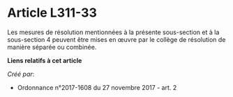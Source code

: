 # Article L311-33

Les mesures de résolution mentionnées à la présente sous-section et à la sous-section 4 peuvent être mises en œuvre par le
collège de résolution de manière séparée ou combinée.

**Liens relatifs à cet article**

_Créé par_:

  - Ordonnance n°2017-1608 du 27 novembre 2017 - art. 2

